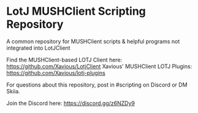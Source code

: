 # LotJ MUSHClient Scripting Repository
A common repository for MUSHClient scripts &amp; helpful programs not integrated into LotJClient

Find the MUSHClient-based LOTJ Client here: https://github.com/Xavious/LotjClient
Xavious' MUSHClient LOTJ Plugins: https://github.com/Xavious/lotj-plugins

For questions about this repository, post in #scripting on Discord or DM Skiia.

Join the Discord here: https://discord.gg/z6NZDy9
